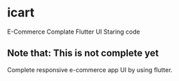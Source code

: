 # icart

E-Commerce Complate Flutter UI Staring code

## Note that: This is not complete yet

Complete responsive e-commerce app UI by using flutter.
